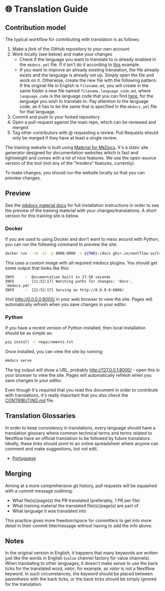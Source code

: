 # 🌐 Translation Guide

## Contribution model

The typical workflow for contributing with translation is as follows:

1. Make a _fork_ of the GitHub repository to your own account
2. Work locally (see below) and make your changes
    - Check if the language you want to translate to is already enabled in the `mkdocs.yml` file. If it isn't do it according to [this](https://github.com/nextflow-io/training/pull/163/files#diff-98d0f806abc9af24e6a7c545d3d77e8f9ad57643e27211d7a7b896113e420ed2) example.
    - If you want to improve an already existing translation, the file already exists and the language is already set up. Simply open the file and work on it. Otherwise, create the new file with the following pattern: If the original file in English is `filename.md`, you will create in the same folder a new file named `filename.language_code.md`, where `language_code` is the language code that you can find [here](https://en.wikipedia.org/wiki/ISO_639-1), for the language you wish to translate to. Pay attention to the language code, as it has to be the same that is specified in the `mkdocs.yml` file for that language.
3. Commit and push to your forked repository
4. Open a pull-request against the main repo, which can be reviewed and merged
5. Tag other contributors with @ requesting a review. Pull Requests should only be merged if they have at least a single review.

The training website is built using [Material for MkDocs](https://squidfunk.github.io/mkdocs-material/).
It's a static site generator designed for documentation websites which is fast and lightweight and comes with a lot of nice features.
We use the open-source version of the tool (not any of the "insiders" features, currently).

To make changes, you should run the website locally so that you can preview changes.

## Preview

See the [mkdocs material docs](https://squidfunk.github.io/mkdocs-material/getting-started/) for full installation instructions in order to see the preview of the training material with your changes/translations. A short version for this training site is below.

### Docker

If you are used to using Docker and don't want to mess around with Python, you can run the following command to preview the site:

```bash
docker run --rm -it -p 8000:8000 -v ${PWD}:/docs ghcr.io/nextflow-io/training-mkdocs:latest
```

This uses a custom image with all required mkdocs plugins.
You should get some output that looks like this:

```console
INFO     -  Documentation built in 27.56 seconds
INFO     -  [21:52:17] Watching paths for changes: 'docs', 'mkdocs.yml'
INFO     -  [21:52:17] Serving on http://0.0.0.0:8000/
```

Visit <http://0.0.0.0:8000/> in your web browser to view the site.
Pages will automatically refresh when you save changes in your editor.

### Python

If you have a recent version of Python installed, then local installation should be as simple as:

```bash
pip install -r requirements.txt
```

Once installed, you can view the site by running:

```bash
mkdocs serve
```

The log output will show a URL, probably <http://127.0.0.1:8000/> - open this in your browser to view the site.
Pages will automatically refresh when you save changes in your editor.

Even though it's required that you read this document in order to contribute with translations, it's really important that you also check the [CONTRIBUTING.md](https://github.com/nextflow-io/training/blob/master/CONTRIBUTING.md) file.

## Translation Glossaries

In order to keep consistency in translations, every language should have a translation glossary where common technical terms and terms related to Nextflow have an official translation to be followed by future translators. Ideally, these links should point to an online spreadsheet where anyone can comment and make suggestions, but not edit.

-   [Portuguese](https://docs.google.com/spreadsheets/d/1HUa3BO2kwukhX4EXQ-1blXeP5iueUdM23OwDRpfarDg/edit?usp=sharing)

## Merging

Aiming at a more comprehensive git history, pull requests will be squashed with a commit message outlining:
  - What file(s)/page(s) the PR translated (preferably, 1 PR per file)
  - What training material the translated file(s)/page(s) are part of
  - What language it was translated into

This practice gives more freedom/space for committers to get into more detail in their commit title/message without having to add the info above.
## Notes

In the original version in English, it happens that many keywords are written just like the words in English (`value` channel factory for value channels). When translating to other languages, it doesn't make sense to use the back ticks for the translated word, _valor_, for example, as _valor_ is not a Nextflow keyword. In such circumstances, the keyword should be placed between parenthesis with the back ticks, or the back ticks should be simply ignored for the translation.